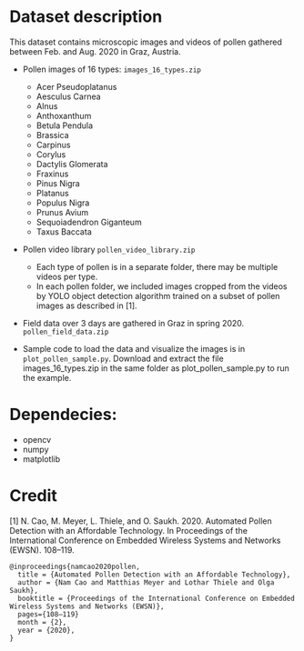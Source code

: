 # Dataset description
This dataset contains microscopic images and videos of pollen gathered between Feb. and Aug. 2020 in Graz, Austria.
- Pollen images of 16 types: `images_16_types.zip` 
	- Acer Pseudoplatanus
	- Aesculus Carnea
	- Alnus
	- Anthoxanthum
	- Betula Pendula
	- Brassica
	- Carpinus
	- Corylus
	- Dactylis Glomerata
	- Fraxinus
	- Pinus Nigra	
	- Platanus
	- Populus Nigra
	- Prunus Avium
	- Sequoiadendron Giganteum
	- Taxus Baccata
	
- Pollen video library `pollen_video_library.zip`
	- Each type of pollen is in a separate folder, there may be multiple videos per type.
	- In each pollen folder, we included images cropped from the videos by YOLO object detection algorithm trained on a subset of pollen images as described in [1].

- Field data over 3 days are gathered in Graz in spring 2020. `pollen_field_data.zip`

- Sample code to load the data and visualize the images is in `plot_pollen_sample.py`. Download and extract the file images_16_types.zip in the same folder as plot_pollen_sample.py to run the example.


# Dependecies:
- opencv
- numpy
- matplotlib

# Credit
[1] N. Cao, M. Meyer, L. Thiele, and O. Saukh. 2020. Automated Pollen Detection with an Affordable Technology. In Proceedings of the International Conference on Embedded Wireless Systems and Networks (EWSN). 108–119.
```
@inproceedings{namcao2020pollen,
  title = {Automated Pollen Detection with an Affordable Technology},
  author = {Nam Cao and Matthias Meyer and Lothar Thiele and Olga Saukh},
  booktitle = {Proceedings of the International Conference on Embedded Wireless Systems and Networks (EWSN)},
  pages={108–119}
  month = {2},	
  year = {2020},
}
```  
